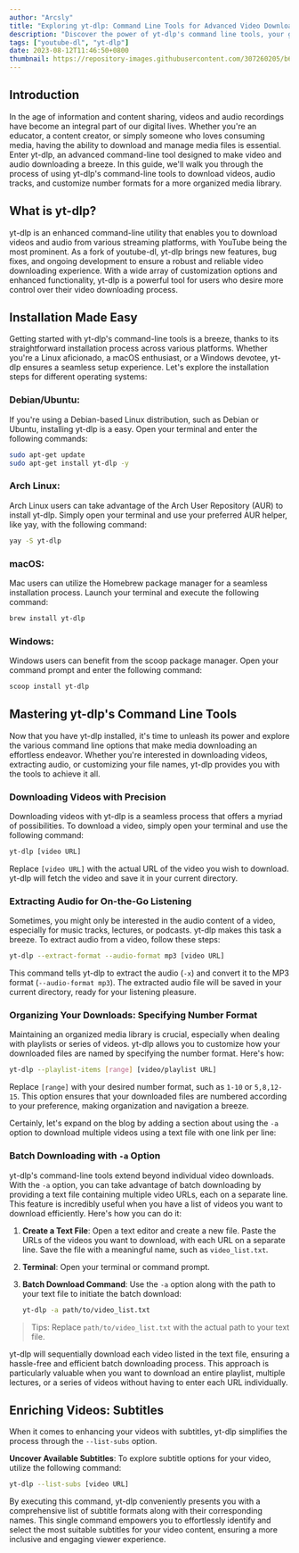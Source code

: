 ```yaml
---
author: "Arcsly"
title: "Exploring yt-dlp: Command Line Tools for Advanced Video Downloading"
description: "Discover the power of yt-dlp's command line tools, your gateway to an enhanced video downloading experience. Dive into this guide to learn how to use yt-dlp's capabilities."
tags: ["youtube-dl", "yt-dlp"]
date: 2023-08-12T11:46:50+0800
thumbnail: https://repository-images.githubusercontent.com/307260205/b6a8d716-9c7b-40ec-bc44-6422d8b741a0
---
```


## Introduction

In the age of information and content sharing, videos and audio recordings have become an integral part of our digital lives. Whether you're an educator, a content creator, or simply someone who loves consuming media, having the ability to download and manage media files is essential. Enter yt-dlp, an advanced command-line tool designed to make video and audio downloading a breeze. In this guide, we'll walk you through the process of using yt-dlp's command-line tools to download videos, audio tracks, and customize number formats for a more organized media library.

## What is yt-dlp?

yt-dlp is an enhanced command-line utility that enables you to download videos and audio from various streaming platforms, with YouTube being the most prominent. As a fork of youtube-dl, yt-dlp brings new features, bug fixes, and ongoing development to ensure a robust and reliable video downloading experience. With a wide array of customization options and enhanced functionality, yt-dlp is a powerful tool for users who desire more control over their video downloading process.

## Installation Made Easy

Getting started with yt-dlp's command-line tools is a breeze, thanks to its straightforward installation process across various platforms. Whether you're a Linux aficionado, a macOS enthusiast, or a Windows devotee, yt-dlp ensures a seamless setup experience. Let's explore the installation steps for different operating systems:

### Debian/Ubuntu:

If you're using a Debian-based Linux distribution, such as Debian or Ubuntu, installing yt-dlp is a easy. Open your terminal and enter the following commands:

```bash
sudo apt-get update
sudo apt-get install yt-dlp -y
```

### Arch Linux:

Arch Linux users can take advantage of the Arch User Repository (AUR) to install yt-dlp. Simply open your terminal and use your preferred AUR helper, like yay, with the following command:

```bash
yay -S yt-dlp
```

### macOS:

Mac users can utilize the Homebrew package manager for a seamless installation process. Launch your terminal and execute the following command:

```bash
brew install yt-dlp
```

### Windows:

Windows users can benefit from the scoop package manager. Open your command prompt and enter the following command:

```bash
scoop install yt-dlp
```

## Mastering yt-dlp's Command Line Tools

Now that you have yt-dlp installed, it's time to unleash its power and explore the various command line options that make media downloading an effortless endeavor. Whether you're interested in downloading videos, extracting audio, or customizing your file names, yt-dlp provides you with the tools to achieve it all.

### Downloading Videos with Precision

Downloading videos with yt-dlp is a seamless process that offers a myriad of possibilities. To download a video, simply open your terminal and use the following command:

```bash
yt-dlp [video URL]
```

Replace `[video URL]` with the actual URL of the video you wish to download. yt-dlp will fetch the video and save it in your current directory.

### Extracting Audio for On-the-Go Listening

Sometimes, you might only be interested in the audio content of a video, especially for music tracks, lectures, or podcasts. yt-dlp makes this task a breeze. To extract audio from a video, follow these steps:

```bash
yt-dlp --extract-format --audio-format mp3 [video URL]
```

This command tells yt-dlp to extract the audio (`-x`) and convert it to the MP3 format (`--audio-format mp3`). The extracted audio file will be saved in your current directory, ready for your listening pleasure.

### Organizing Your Downloads: Specifying Number Format

Maintaining an organized media library is crucial, especially when dealing with playlists or series of videos. yt-dlp allows you to customize how your downloaded files are named by specifying the number format. Here's how:

```bash
yt-dlp --playlist-items [range] [video/playlist URL]
```

Replace `[range]` with your desired number format, such as `1-10` or `5,8,12-15`. This option ensures that your downloaded files are numbered according to your preference, making organization and navigation a breeze.

Certainly, let's expand on the blog by adding a section about using the `-a` option to download multiple videos using a text file with one link per line:

### Batch Downloading with `-a` Option

yt-dlp's command-line tools extend beyond individual video downloads. With the `-a` option, you can take advantage of batch downloading by providing a text file containing multiple video URLs, each on a separate line. This feature is incredibly useful when you have a list of videos you want to download efficiently. Here's how you can do it:

1. **Create a Text File**: Open a text editor and create a new file. Paste the URLs of the videos you want to download, with each URL on a separate line. Save the file with a meaningful name, such as `video_list.txt`.

2. **Terminal**: Open your terminal or command prompt.

3. **Batch Download Command**: Use the `-a` option along with the path to your text file to initiate the batch download:

   ```bash
   yt-dlp -a path/to/video_list.txt
   ```

>Tips: Replace `path/to/video_list.txt` with the actual path to your text file.

yt-dlp will sequentially download each video listed in the text file, ensuring a hassle-free and efficient batch downloading process. This approach is particularly valuable when you want to download an entire playlist, multiple lectures, or a series of videos without having to enter each URL individually.

## Enriching Videos: Subtitles

When it comes to enhancing your videos with subtitles, yt-dlp simplifies the process through the `--list-subs` option.

**Uncover Available Subtitles**: To explore subtitle options for your video, utilize the following command:

```bash
yt-dlp --list-subs [video URL]
```

By executing this command, yt-dlp conveniently presents you with a comprehensive list of subtitle formats along with their corresponding names. This single command empowers you to effortlessly identify and select the most suitable subtitles for your video content, ensuring a more inclusive and engaging viewer experience.